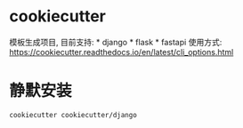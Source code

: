 # cookiecutter
模板生成项目, 目前支持:
    * django
    * flask
    * fastapi
使用方式: https://cookiecutter.readthedocs.io/en/latest/cli_options.html
# 静默安装
```shell
cookiecutter cookiecutter/django
```